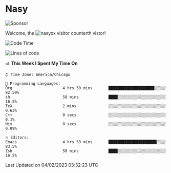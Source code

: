 # Nasy

<!--
<p align="center">
<img height="200" src="https://github-readme-stats.vercel.app/api?username=nasyxx&count_private=true&show_icons=true&theme=dracula&include_all_commits=true"/>
<img height="200" src="https://github-readme-stats.vercel.app/api/top-langs/?username=nasyxx&theme=dracula&hide=html,jupyter+notebook&count_private=true&show_icons=true"/>
</p>

  
----------------
-->

![Sponsor](https://img.shields.io/static/v1.svg?label=Sponsor&message=%E2%9D%A4&logo=GitHub&style=flat&color=pink)
 
Welcome, the ![nasyxx visitor counter](https://count.getloli.com/get/@nasyxx?theme=rule34)th vistor!
 
<!--START_SECTION:waka-->
![Code Time](http://img.shields.io/badge/Code%20Time-3%2C135%20hrs%2046%20mins-blue)

![Lines of code](https://img.shields.io/badge/From%20Hello%20World%20I%27ve%20Written-5%20Million%20lines%20of%20code-blue)

📊 **This Week I Spent My Time On** 

```text
⌚︎ Time Zone: America/Chicago

💬 Programming Languages: 
Org                      4 hrs 50 mins       ████████████████████░░░░░   82.59% 
sh                       58 mins             ████░░░░░░░░░░░░░░░░░░░░░   16.5% 
TeX                      2 mins              ░░░░░░░░░░░░░░░░░░░░░░░░░   0.63% 
C++                      0 secs              ░░░░░░░░░░░░░░░░░░░░░░░░░   0.1% 
Nix                      0 secs              ░░░░░░░░░░░░░░░░░░░░░░░░░   0.09%

🔥 Editors: 
Emacs                    4 hrs 53 mins       █████████████████████░░░░   83.5% 
Zsh                      58 mins             ████░░░░░░░░░░░░░░░░░░░░░   16.5%

```


 Last Updated on 04/02/2023 03:32:23 UTC
<!--END_SECTION:waka-->

<!-- ![visitors](https://visitor-badge.laobi.icu/badge?page_id=nasyxx.nasyxx) -->
